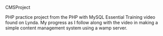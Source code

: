 CMSProject

PHP practice project from the PHP with MySQL Essential Training video found on Lynda. My progress as I follow along with the video in making a simple content management system using a wamp server.
